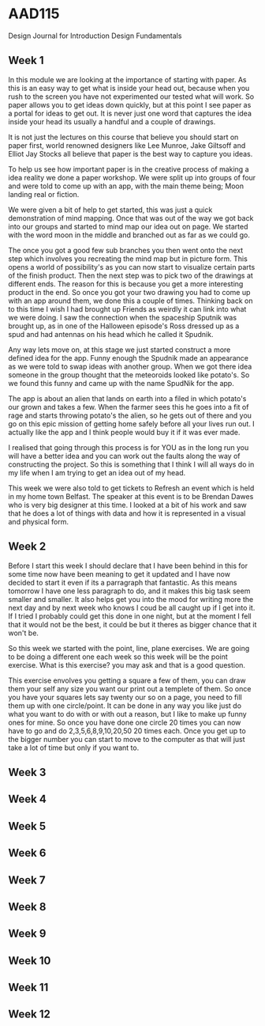 AAD115
======

Design Journal for Introduction Design Fundamentals

Week 1
------

In this module we are looking at the importance of starting with paper. As this is an easy way to get what is inside your head out, because when you rush to the screen you have not experimented our tested what will work. So paper allows you to get ideas down quickly, but at this point I see paper as a portal for ideas to get out. It is never just one word that captures the idea inside your head its usually a handful and a couple of drawings.

It is not just the lectures on this course that believe you should start on paper first, world renowned designers like Lee Munroe, Jake Giltsoff and Elliot Jay Stocks all believe that paper is the best way to capture you ideas.

To help us see how important paper is in the creative process of making a idea reality we done a paper workshop. We were split up into groups of four and were told to come up with an app, with the main theme being; Moon landing real or fiction.

We were given a bit of help to get started, this was just a quick demonstration of mind mapping. Once that was out of the way we got back into our groups and started to mind map our idea out on page. We started with the word moon in the middle and branched out as far as we could go.

The once you got a good few sub branches you then went onto the next step which involves you recreating the mind map but in picture form. This opens a world of possibility's as you can now start to visualize certain parts of the finish product. Then the next step was to pick two of the drawings at different ends. The reason for this is because you get a more interesting product in the end. So once you got your two drawing you had to come up with an app around them, we done this a couple of times. Thinking back on to this time I wish I had brought up Friends as weirdly it can link into what we were doing. I saw the connection when the spaceship Sputnik was brought up, as in one of the Halloween episode's Ross dressed up as a spud and had antennas on his head which he called it Spudnik.

Any way lets move on, at this stage we just started construct a more defined idea for the app. Funny enough the Spudnik made an appearance as we were told to swap ideas with another group. When we got there idea someone in the group thought that the meteoroids looked like potato's. So we found this funny and came up with the name SpudNik for the app.

The app is about an alien that lands on earth into a filed in which potato's our grown and takes a few. When the farmer sees this he goes into a fit of rage and starts throwing potato's the alien, so he gets out of there and you go on this epic mission of getting home safely before all your lives run out. I actually like the app and I think people would buy it if it was ever made.

I realised that going through this process is for YOU as in the long run you will have a better idea and you can work out the faults along the way of constructing the project. So this is something that I think I will all ways do in my life when I am trying to get an idea out of my head.

This week we were also told to get tickets to Refresh an event which is held in my home town Belfast. The speaker at this event is to be Brendan Dawes who is very big designer at this time. I looked at a bit of his work and saw that he does a lot of things with data and how it is represented in a visual and physical form.
 

Week 2
------

Before I start this week I should declare that I have been behind in this for some time now have been meaning to get it updated and I have now decided to start it even if its a parragraph that fantastic. As this means tomorrow I have one less paragraph to do, and it makes this big task seem smaller and smaller. It also helps get you into the mood for writing more the next day and by next week who knows I coud be all caught up if I get into it. If I tried I probably could get this done in one night, but at the moment I fell that it would not be the best, it could be but it theres as bigger chance that it won't be.

So this week we started with the point, line, plane exercises. We are going to be doing a different one each week so this week will be the point exercise. What is this exercise? you may ask and that is a good question.

This exercise envolves you getting a square a few of them, you can draw them your self any size you want our print out a templete of them. So once you have your squares lets say twenty our so on a page, you need to fill them up with one circle/point. It can be done in any way you like just do what you want to do with or with out a reason, but I like to make up funny ones for mine. So once you have done one circle 20 times you can now have to go and do 2,3,5,6,8,9,10,20,50 20 times each. Once you get up to the bigger number you can start to move to the computer as that will just take a lot of time but only if you want to.


Week 3
------



Week 4
------

Week 5
------



Week 6
------

Week 7
------

Week 8
------

Week 9
------

Week 10
------

Week 11
------

Week 12
------
